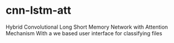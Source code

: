 # cnn-lstm-att
Hybrid Convolutional Long Short Memory Network with Attention Mechanism
With a we based user interface for classifying files
